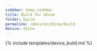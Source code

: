 ```yaml
---
sidebar: home_sidebar
title: Build for d2vzw
folder: build
permalink: /devices/d2vzw/build
device: d2vzw
---
```

{% include templates/device_build.md %}
